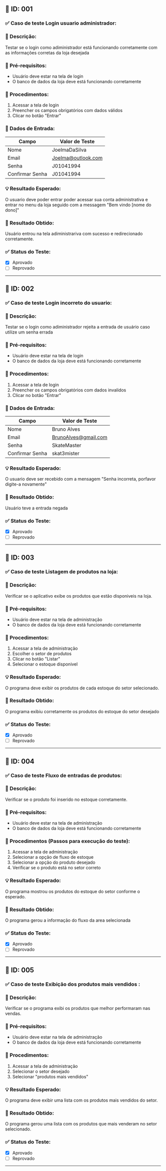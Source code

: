 ## 🧪 ID: 001

### ✅ Caso de teste Login usuario administrador:


### 🎯 Descrição:
Testar se o login como adiministrador está funcionando corretamente com as informações corretas da loja desejada

### 🧰 Pré-requisitos:
- Usuário deve estar na tela de login
- O banco de dados da loja deve está funcionando corretamente

### 📝 Procedimentos:
1. Acessar a tela de login
2. Preencher os campos obrigatórios com dados válidos
3. Clicar no botão "Entrar"

### 🧾 Dados de Entrada:
| Campo            | Valor de Teste        |
|------------------|------------------------|
| Nome             | JoelmaDaSilva          |
| Email            | Joelma@outlook.com         |
| Senha            | J01041994               |
| Confirmar Senha  | J01041994                |

### 💡 Resultado Esperado:
O usuario deve poder entrar poder acessar sua conta administrativa e entrar no menu da loja seguido com a messagem "Bem vindo [nome do dono]"

### 📌 Resultado Obtido:
Usuário entrou na tela adiministrariva com sucesso e redirecionado corretamente.

### ✅ Status do Teste:
- [x] Aprovado
- [ ] Reprovado

---

## 🧪 ID: 002

### ✅ Caso de teste Login incorreto do usuario:


### 🎯 Descrição:
Testar se o login como adiministrador rejeita a entrada de usuário caso utilize um senha errada

### 🧰 Pré-requisitos:
- Usuário deve estar na tela de login
- O banco de dados da loja deve está funcionando corretamente

### 📝 Procedimentos:
1. Acessar a tela de login
2. Preencher os campos obrigatórios com dados invalidos
3. Clicar no botão "Entrar"

### 🧾 Dados de Entrada:
| Campo            | Valor de Teste        |
|------------------|------------------------|
| Nome             | Bruno Alves         |
| Email            | BrunoAlves@gmail.com         |
| Senha            | SkateMaster               |
| Confirmar Senha  | skat3mister                |

### 💡 Resultado Esperado:
O usuario deve ser recebido com a mensagem "Senha incorreta, porfavor digite-a novamente"

### 📌 Resultado Obtido:
Usuário teve a entrada negada
### ✅ Status do Teste:
- [x] Aprovado
- [ ] Reprovado

---

## 🧪 ID: 003

### ✅ Caso de teste Listagem de produtos na loja:


### 🎯 Descrição:
Verificar se o aplicativo exibe os produtos que estão disponiveis na loja.

### 🧰 Pré-requisitos:
- Usuário deve estar na tela de administração
- O banco de dados da loja deve está funcionando corretamente

### 📝 Procedimentos:
1. Acessar a tela de administração
2. Escolher o setor de produtos
3. Clicar no botão "Listar"
4. Selecionar o estoque disponivel


### 💡 Resultado Esperado:
O programa deve exibir os produtos de cada estoque do setor selecionado.

### 📌 Resultado Obtido:
O programa exibiu corretamente os produtos do estoque do setor desejado
### ✅ Status do Teste:
- [x] Aprovado
- [ ] Reprovado

---
## 🧪 ID: 004

### ✅ Caso de teste Fluxo de entradas de produtos:


### 🎯 Descrição:
Verificar se o produto foi inserido no estoque corretamente.

### 🧰 Pré-requisitos:

- Usuário deve estar na tela de administração
- O banco de dados da loja deve está funcionando corretamente

### 📝 Procedimentos (Passos para execução do teste):
1. Acessar a tela de administração
2. Selecionar a opção de fluxo de estoque
3. Selecionar a opção do produto desejado
4. Verificar se o produto está no setor correto



### 💡 Resultado Esperado:
O programa mostrou os produtos do estoque do setor conforme o esperado.

### 📌 Resultado Obtido:
O programa gerou a informação do fluxo da area selecionada

### ✅ Status do Teste:
- [x] Aprovado
- [ ] Reprovado

---

## 🧪 ID: 005

### ✅ Caso de teste  Exibição dos produtos mais vendidos :


### 🎯 Descrição:
Verificar se o programa exibi os produtos que melhor performaram nas vendas.

### 🧰 Pré-requisitos:

- Usuário deve estar na tela de administração
- O banco de dados da loja deve está funcionando corretamente

### 📝 Procedimentos:
1. Acessar a tela de administração
2. Selecionar o setor desejado
3. Selecionar "produtos mais vendidos"



### 💡 Resultado Esperado:
O programa deve exibir uma lista com os produtos mais vendidos do setor.

### 📌 Resultado Obtido:
O programa gerou uma lista com os produtos que mais venderam no setor selecionado.

### ✅ Status do Teste:
- [x] Aprovado
- [ ] Reprovado

---

